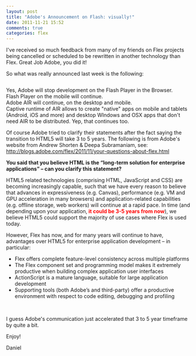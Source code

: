 ```yaml
---
layout: post
title: "Adobe's Announcement on Flash: visually!"
date: 2011-11-21 15:52
comments: true
categories: flex
---
```

<p>I've received so much feedback from many of my friends on Flex projects being cancelled or scheduled to be rewritten in another technology than Flex. Great Job Adobe, you did it!</p><p>So what was really announced last week is the following:<br /> 

<!--more-->

<img src="http://www.onrails.org/files/FlasAnnouncement.png" alt="" /></p><p>Yes, Adobe will stop development on  the Flash Player in the Browser.<br /> Flash Player on the mobile will continue.<br /> Adobe AIR will continue, on the desktop and mobile.<br /> Captive runtime of AIR allows to create "native" apps on mobile and tablets (Android, iOS and more) and desktop WIndows and OSX apps that don't need AIR to be distributed. Yep, that continues too.</p><p>Of course Adobe tried to clarify their statements after the fact saying the transition to HTML5 will take 3 to 5 years.&nbsp;The following is from Adobe's website from Andrew Shorten &amp; Deepa Subramaniam, see: <a href="http://blogs.adobe.com/flex/2011/11/your-questions-about-flex.html">http://blogs.adobe.com/flex/2011/11/your-questions-about-flex.html</a></p><p><strong>You said that you believe HTML is the &ldquo;long-term solution for enterprise applications&rdquo; &ndash; can you clarify this statement?</strong></p><p>HTML5 related technologies (comprising HTML, JavaScript and CSS) are becoming increasingly capable, such that we have every reason to believe that advances in expressiveness (e.g. Canvas), performance (e.g. VM and GPU acceleration in many browsers) and application-related capabilities (e.g. offline storage, web workers) will continue at a rapid pace. In time (and depending upon your application,<strong><span style="color: #ff0000;"> it could be 3-5 years from now</span></strong>), we believe HTML5 could support the majority of use cases where Flex is used today.</p><p>However, Flex has now, and for many years will continue to have, advantages over HTML5 for enterprise application development &ndash; in particular:</p><ul><li>Flex offers complete feature-level consistency across multiple platforms</li><li>The Flex component set and programming model makes it extremely productive when building complex application user interfaces</li><li>ActionScript is a mature language, suitable for large application development</li><li>Supporting tools (both Adobe&rsquo;s and third-party) offer a productive environment with respect to code editing, debugging and profiling</li></ul><p>&nbsp;</p><p>I guess Adobe's communication just accelerated that 3 to 5 year timeframe by quite a bit.</p><p>Enjoy!</p><p>Daniel</p>
